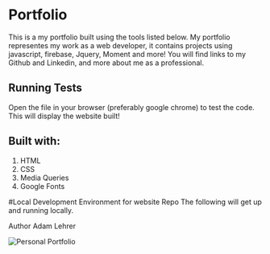 # Portfolio

This is a my portfolio built using the tools listed below. My portfolio  representes my work as a web developer, it contains projects using javascript, firebase, Jquery, Moment and more! You will find links to my Github and Linkedin, and more about me as a professional.



## Running Tests 

Open the file in  your browser (preferably google chrome) to test the code. 
This will display the website built! 

## Built with:
<ol>
<li> HTML 
<li> CSS 
<li> Media Queries 
<li> Google Fonts
</ol>

#Local Development Environment for website Repo
The following will get up and running locally.

Author
Adam Lehrer

![Personal Portfolio](imgs/Portfolio.gif)

